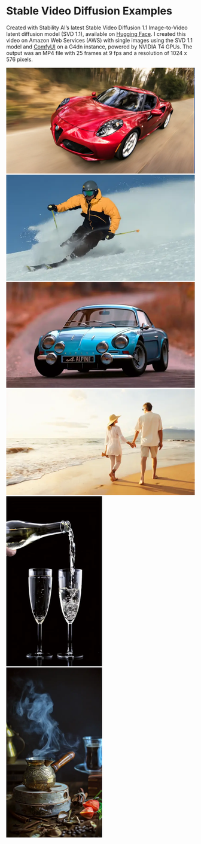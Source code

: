 # Stable Video Diffusion Examples

Created with Stability AIʼs latest Stable Video Diffusion 1.1 Image-to-Video latent diffusion model (SVD 1.1), available on [Hugging Face](https://huggingface.co/stabilityai/stable-video-diffusion-img2vid-xt-1-1). I created this video on Amazon Web Services (AWS) with single images using the SVD 1.1 model and [ComfyUI](https://github.com/comfyanonymous/ComfyUI) on a G4dn instance, powered by NVIDIA T4 GPUs. The output was an MP4 file with 25 frames at 9 fps and a resolution of 1024 x 576 pixels.

<img src="ComfyUI_00309_.webp" alt="Red Sports Car" width="512"/>

<img src="ezgif-3-81a7fc89fb.webp" alt="Skiing" width="512"/>

<img src="AnimateDiff_00005.mp4-SlowMotion-ezgif.com-video-to-webp-converter.webp" alt="Blue Sports Car" width="512"/>

<img src="AnimateDiff_000071-ezgif.com-video-to-webp-converter.webp" alt="Couple on Beach" width="512"/>

<img src="AnimateDiff_00033-ezgif.com-video-to-webp-converter.webp" alt="Pouring Champagne" width="256"/>

<img src="AnimateDiff_00016-ezgif.com-video-to-webp-converter.webp" alt="Pouring Champagne" width="256"/>

